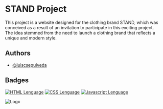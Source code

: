
# STAND Project

This project is a website designed for the clothing brand STAND, which was conceived as a result of an invitation to participate in this exciting project. The idea stemmed from the need to launch a clothing brand that reflects a unique and modern style.


## Authors

- [@luiscsepulveda](https://github.com/luiscsepulveda)


## Badges



[![HTML Lenguage](https://img.shields.io/badge/Lenguage-HTML-blue)](https://choosealicense.com/licenses/mit/)
[![CSS Lenguage](https://img.shields.io/badge/Lenguage-CSS-green)](https://choosealicense.com/licenses/mit/)
[![Javascript Lenguage](https://img.shields.io/badge/Lenguage-Javascript-yellow)](https://choosealicense.com/licenses/mit/)


![Logo](https://i.ibb.co/vsSsB4p/Asset-19-ARROW0black.png)

